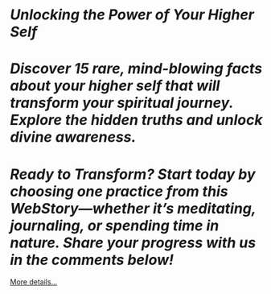 # *Unlocking the Power of Your Higher Self*

# *Discover 15 rare, mind-blowing facts about your higher self that will transform your spiritual journey. Explore the hidden truths and unlock divine awareness.*

# *Ready to Transform? Start today by choosing one practice from this WebStory—whether it’s meditating, journaling, or spending time in nature. Share your progress with us in the comments below!*

[More details…](https://spiritualkhazaana.com/web-stories/unlock-the-power-of-your-higher-self/)
